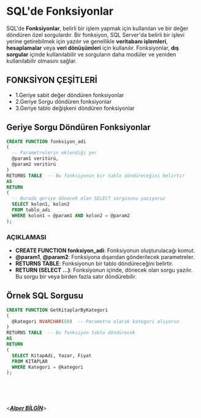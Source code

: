 # **SQL'de Fonksiyonlar**

SQL'de **Fonksiyonlar**, belirli bir işlem yapmak için kullanılan ve bir değer döndüren özel sorgulardır. Bir fonksiyon, SQL Server'da belirli bir işlevi yerine getirebilmek için yazılır ve genellikle **veritabanı işlemleri**, **hesaplamalar** veya **veri dönüşümleri** için kullanılır. Fonksiyonlar, **dış sorgular** içinde kullanılabilir ve sorguların daha modüler ve yeniden kullanılabilir olmasını sağlar.

## FONKSİYON ÇEŞİTLERİ

- 1.Geriye sabit değer döndüren fonksiyonlar
- 2.Geriye Sorgu döndüren fonksiyonlar
- 3.Geriye tablo değişkeni döndüren fonksiyonlar

## Geriye Sorgu Döndüren Fonksiyonlar

```sql
CREATE FUNCTION fonksiyon_adi
(
  -- Parametrelerin eklendiği yer
  @param1 veritürü,
  @param2 veritürü
)
RETURNS TABLE  -- Bu fonksiyonun bir tablo döndüreceğini belirtir
AS
RETURN
(
  -- Burada geriye dönecek olan SELECT sorgusunu yazıyoruz
  SELECT kolon1, kolon2
  FROM tablo_adı
  WHERE kolon1 = @param1 AND kolon2 = @param2
);

```

### **AÇIKLAMASI**

- **CREATE FUNCTION fonksiyon_adi**: Fonksiyonun oluşturulacağı komut.
- **@param1**, **@param2**: Fonksiyona dışarıdan gönderilecek parametreler.
- **RETURNS TABLE**: Fonksiyonun bir tablo döndüreceğini belirtir.
- **RETURN (SELECT ...)**: Fonksiyonun içinde, dönecek olan sorgu yazılır. Bu sorgu bir veya birden fazla satır döndürebilir.

## Örnek SQL Sorgusu

```sql
CREATE FUNCTION GetKitaplarByKategori
(
  @kategori NVARCHAR(50)  -- Parametre olarak kategori alıyoruz
)
RETURNS TABLE  -- Bu fonksiyon tablo döndürecek
AS
RETURN
(
  SELECT KitapAdi, Yazar, Fiyat
  FROM KITAPLAR
  WHERE Kategori = @kategori
);
```

&nbsp;

&nbsp;

<**_[Alper BİLGİN](https://github.com/DREAXS)_**>
